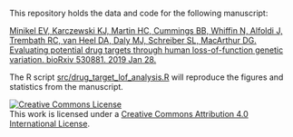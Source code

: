 This repository holds the data and code for the following manuscript:

[Minikel EV, Karczewski KJ, Martin HC, Cummings BB, Whiffin N, Alfoldi J, Trembath RC, van Heel DA, Daly MJ, Schreiber SL, MacArthur DG. Evaluating potential drug targets through human loss-of-function genetic variation. bioRxiv 530881. 2019 Jan 28.](https://www.biorxiv.org/content/10.1101/530881v1)

The R script [src/drug_target_lof_analysis.R](src/drug_target_lof_analysis.R) will reproduce the figures and statistics from the manuscript.

<a rel="license" href="http://creativecommons.org/licenses/by/4.0/"><img alt="Creative Commons License" style="border-width:0" src="https://i.creativecommons.org/l/by/4.0/88x31.png" /></a><br />This work is licensed under a <a rel="license" href="http://creativecommons.org/licenses/by/4.0/">Creative Commons Attribution 4.0 International License</a>.


